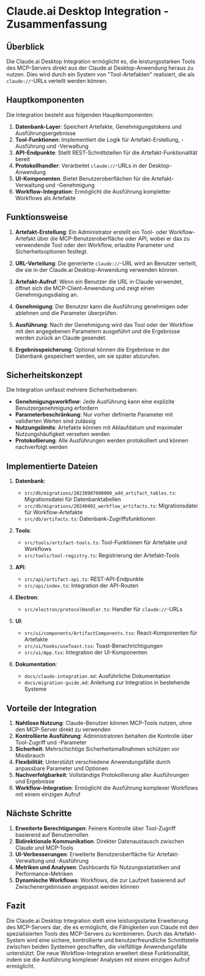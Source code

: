 # Claude.ai Desktop Integration - Zusammenfassung

## Überblick

Die Claude.ai Desktop Integration ermöglicht es, die leistungsstarken Tools des MCP-Servers direkt aus der Claude.ai Desktop-Anwendung heraus zu nutzen. Dies wird durch ein System von "Tool-Artefakten" realisiert, die als `claude://`-URLs verteilt werden können.

## Hauptkomponenten

Die Integration besteht aus folgenden Hauptkomponenten:

1. **Datenbank-Layer**: Speichert Artefakte, Genehmigungstokens und Ausführungsergebnisse
2. **Tool-Funktionen**: Implementiert die Logik für Artefakt-Erstellung, -Ausführung und -Verwaltung
3. **API-Endpunkte**: Stellt REST-Schnittstellen für die Artefakt-Funktionalität bereit
4. **Protokollhandler**: Verarbeitet `claude://`-URLs in der Desktop-Anwendung
5. **UI-Komponenten**: Bietet Benutzeroberflächen für die Artefakt-Verwaltung und -Genehmigung
6. **Workflow-Integration**: Ermöglicht die Ausführung kompletter Workflows als Artefakte

## Funktionsweise

1. **Artefakt-Erstellung**: Ein Administrator erstellt ein Tool- oder Workflow-Artefakt über die MCP-Benutzeroberfläche oder API, wobei er das zu verwendende Tool oder den Workflow, erlaubte Parameter und Sicherheitsoptionen festlegt.

2. **URL-Verteilung**: Die generierte `claude://`-URL wird an Benutzer verteilt, die sie in der Claude.ai Desktop-Anwendung verwenden können.

3. **Artefakt-Aufruf**: Wenn ein Benutzer die URL in Claude verwendet, öffnet sich die MCP-Client-Anwendung und zeigt einen Genehmigungsdialog an.

4. **Genehmigung**: Der Benutzer kann die Ausführung genehmigen oder ablehnen und die Parameter überprüfen.

5. **Ausführung**: Nach der Genehmigung wird das Tool oder der Workflow mit den angegebenen Parametern ausgeführt und die Ergebnisse werden zurück an Claude gesendet.

6. **Ergebnisspeicherung**: Optional können die Ergebnisse in der Datenbank gespeichert werden, um sie später abzurufen.

## Sicherheitskonzept

Die Integration umfasst mehrere Sicherheitsebenen:

- **Genehmigungsworkflow**: Jede Ausführung kann eine explizite Benutzergenehmigung erfordern
- **Parameterbeschränkung**: Nur vorher definierte Parameter mit validierten Werten sind zulässig
- **Nutzungslimits**: Artefakte können mit Ablaufdatum und maximaler Nutzungshäufigkeit versehen werden
- **Protokollierung**: Alle Ausführungen werden protokolliert und können nachverfolgt werden

## Implementierte Dateien

1. **Datenbank**:
   - `src/db/migrations/20230907000000_add_artifact_tables.ts`: Migrationsdatei für Datenbanktabellen
   - `src/db/migrations/20240402_workflow_artifacts.ts`: Migrationsdatei für Workflow-Artefakte
   - `src/db/artifacts.ts`: Datenbank-Zugriffsfunktionen

2. **Tools**:
   - `src/tools/artifact-tools.ts`: Tool-Funktionen für Artefakte und Workflows
   - `src/tools/tool-registry.ts`: Registrierung der Artefakt-Tools

3. **API**:
   - `src/api/artifact-api.ts`: REST-API-Endpunkte
   - `src/api/index.ts`: Integration der API-Routen

4. **Electron**:
   - `src/electron/protocolHandler.ts`: Handler für `claude://`-URLs

5. **UI**:
   - `src/ui/components/ArtifactComponents.tsx`: React-Komponenten für Artefakte
   - `src/ui/hooks/useToast.tsx`: Toast-Benachrichtigungen
   - `src/ui/App.tsx`: Integration der UI-Komponenten

6. **Dokumentation**:
   - `docs/claude-integration.md`: Ausführliche Dokumentation
   - `docs/migration-guide.md`: Anleitung zur Integration in bestehende Systeme

## Vorteile der Integration

1. **Nahtlose Nutzung**: Claude-Benutzer können MCP-Tools nutzen, ohne den MCP-Server direkt zu verwenden
2. **Kontrollierte Ausführung**: Administratoren behalten die Kontrolle über Tool-Zugriff und -Parameter
3. **Sicherheit**: Mehrschichtige Sicherheitsmaßnahmen schützen vor Missbrauch
4. **Flexibilität**: Unterstützt verschiedene Anwendungsfälle durch anpassbare Parameter und Optionen
5. **Nachverfolgbarkeit**: Vollständige Protokollierung aller Ausführungen und Ergebnisse
6. **Workflow-Integration**: Ermöglicht die Ausführung komplexer Workflows mit einem einzigen Aufruf

## Nächste Schritte

1. **Erweiterte Berechtigungen**: Feinere Kontrolle über Tool-Zugriff basierend auf Benutzerrollen
2. **Bidirektionale Kommunikation**: Direkter Datenaustausch zwischen Claude und MCP-Tools
3. **UI-Verbesserungen**: Erweiterte Benutzeroberfläche für Artefakt-Verwaltung und -Ausführung
4. **Metriken und Analysen**: Dashboards für Nutzungsstatistiken und Performance-Metriken
5. **Dynamische Workflows**: Workflows, die zur Laufzeit basierend auf Zwischenergebnissen angepasst werden können

## Fazit

Die Claude.ai Desktop Integration stellt eine leistungsstarke Erweiterung des MCP-Servers dar, die es ermöglicht, die Fähigkeiten von Claude mit den spezialisierten Tools des MCP-Servers zu kombinieren. Durch das Artefakt-System wird eine sichere, kontrollierte und benutzerfreundliche Schnittstelle zwischen beiden Systemen geschaffen, die vielfältige Anwendungsfälle unterstützt. Die neue Workflow-Integration erweitert diese Funktionalität, indem sie die Ausführung komplexer Analysen mit einem einzigen Aufruf ermöglicht. 